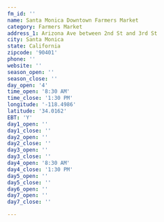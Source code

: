 ```yaml
---
fm_id: ''
name: Santa Monica Downtown Farmers Market
category: Farmers Market
address_1: Arizona Ave between 2nd St and 3rd St
city: Santa Monica
state: California
zipcode: '90401'
phone: ''
website: ''
season_open: ''
season_close: ''
day_open: '4'
time_open: '8:30 AM'
time_close: '1:30 PM'
longitude: '-118.4986'
latitude: '34.0162'
EBT: 'Y'
day1_open: ''
day1_close: ''
day2_open: ''
day2_close: ''
day3_open: ''
day3_close: ''
day4_open: '8:30 AM'
day4_close: '1:30 PM'
day5_open: ''
day5_close: ''
day6_open: ''
day7_open: ''
day7_close: ''

---
```

